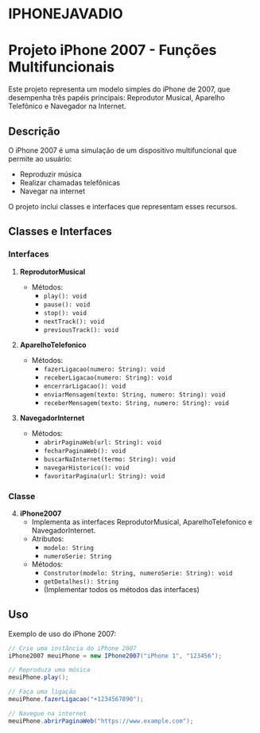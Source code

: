 # IPHONEJAVADIO
# Projeto iPhone 2007 - Funções Multifuncionais

Este projeto representa um modelo simples do iPhone de 2007, que desempenha três papéis principais: Reprodutor Musical, Aparelho Telefônico e Navegador na Internet.

## Descrição

O iPhone 2007 é uma simulação de um dispositivo multifuncional que permite ao usuário:

- Reproduzir música
- Realizar chamadas telefônicas
- Navegar na internet

O projeto inclui classes e interfaces que representam esses recursos.

## Classes e Interfaces

### Interfaces

1. **ReprodutorMusical**
   - Métodos:
     - `play(): void`
     - `pause(): void`
     - `stop(): void`
     - `nextTrack(): void`
     - `previousTrack(): void`

2. **AparelhoTelefonico**
   - Métodos:
     - `fazerLigacao(numero: String): void`
     - `receberLigacao(numero: String): void`
     - `encerrarLigacao(): void`
     - `enviarMensagem(texto: String, numero: String): void`
     - `receberMensagem(texto: String, numero: String): void`

3. **NavegadorInternet**
   - Métodos:
     - `abrirPaginaWeb(url: String): void`
     - `fecharPaginaWeb(): void`
     - `buscarNaInternet(termo: String): void`
     - `navegarHistorico(): void`
     - `favoritarPagina(url: String): void`

### Classe

4. **iPhone2007**
   - Implementa as interfaces ReprodutorMusical, AparelhoTelefonico e NavegadorInternet.
   - Atributos:
     - `modelo: String`
     - `numeroSerie: String`
   - Métodos:
     - `Construtor(modelo: String, numeroSerie: String): void`
     - `getDetalhes(): String`
     - (Implementar todos os métodos das interfaces)

## Uso

Exemplo de uso do iPhone 2007:

```java
// Crie uma instância do iPhone 2007
iPhone2007 meuiPhone = new IPhone2007("iPhone 1", "123456");

// Reproduza uma música
meuiPhone.play();

// Faça uma ligação
meuiPhone.fazerLigacao("+1234567890");

// Navegue na internet
meuiPhone.abrirPaginaWeb("https://www.example.com");
